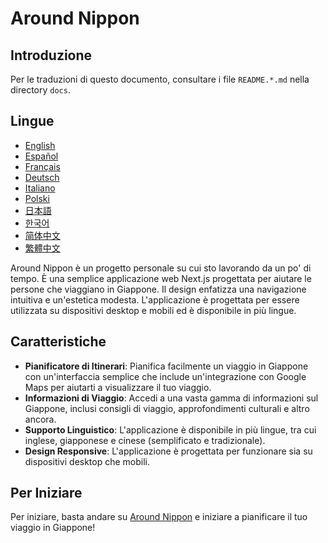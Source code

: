 # Around Nippon

## Introduzione

Per le traduzioni di questo documento, consultare i file `README.*.md` nella directory `docs`.

## Lingue

- [English](/README.md)
- [Español](README.es.md)
- [Français](README.fr.md)
- [Deutsch](README.de.md)
- [Italiano](README.it.md)
- [Polski](README.pl.md)
- [日本語](README.ja.md)
- [한국어](README.ko.md)
- [简体中文](README.zh-Hans.md)
- [繁體中文](README.zh-Hant.md)

Around Nippon è un progetto personale su cui sto lavorando da un po' di tempo. È una semplice applicazione web Next.js progettata per aiutare le persone che viaggiano in Giappone. Il design enfatizza una navigazione intuitiva e un'estetica modesta. L'applicazione è progettata per essere utilizzata su dispositivi desktop e mobili ed è disponibile in più lingue.

## Caratteristiche

- **Pianificatore di Itinerari**: Pianifica facilmente un viaggio in Giappone con un'interfaccia semplice che include un'integrazione con Google Maps per aiutarti a visualizzare il tuo viaggio.
- **Informazioni di Viaggio**: Accedi a una vasta gamma di informazioni sul Giappone, inclusi consigli di viaggio, approfondimenti culturali e altro ancora.
- **Supporto Linguistico**: L'applicazione è disponibile in più lingue, tra cui inglese, giapponese e cinese (semplificato e tradizionale).
- **Design Responsive**: L'applicazione è progettata per funzionare sia su dispositivi desktop che mobili.

## Per Iniziare

Per iniziare, basta andare su [Around Nippon](https://around-nippon.konpeki.co.uk) e iniziare a pianificare il tuo viaggio in Giappone!
